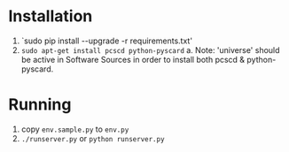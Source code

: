 Installation
=======
1. `sudo pip install --upgrade -r requirements.txt'
2. `sudo apt-get install pcscd python-pyscard`
    a. Note: 'universe' should be active in Software Sources in order to install both pcscd & python-pyscard.

Running
=====
1. copy `env.sample.py` to `env.py`
2. `./runserver.py` or `python runserver.py`